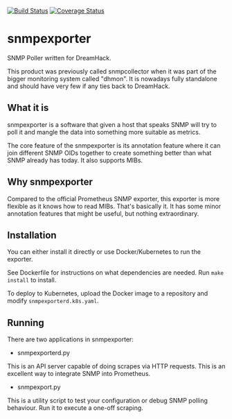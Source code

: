 [![Build Status](https://travis-ci.org/dhtech/snmpexporter.svg?branch=master)](https://travis-ci.org/dhtech/snmpexporter)
[![Coverage Status](https://coveralls.io/repos/github/dhtech/snmpexporter/badge.svg?branch=master)](https://coveralls.io/github/dhtech/snmpexporter?branch=master)

snmpexporter
=====

SNMP Poller written for DreamHack.

This product was previously called snmpcollector when it was part of the bigger
monitoring system called "dhmon". It is nowadays fully standalone
and should have very few if any ties back to DreamHack.

## What it is

snmpexporter is a software that given a host that speaks SNMP will try to poll
it and mangle the data into something more suitable as metrics.

The core feature of the snmpexporter is its annotation feature where it can
join different SNMP OIDs together to create something better than what SNMP
already has today. It also supports MIBs.

## Why snmpexporter

Compared to the official Prometheus SNMP exporter, this exporter is more
flexible as it knows how to read MIBs. That's basically it. It has some
minor annotation features that might be useful, but nothing extraordinary.

## Installation

You can either install it directly or use Docker/Kubernetes to run the exporter.

See Dockerfile for instructions on what dependencies are needed.
Run `make install` to install.

To deploy to Kubernetes, upload the Docker image to a repository and modify
`snmpexporterd.k8s.yaml`.

## Running

There are two applications in snmpexporter:

 * snmpexporterd.py
 
This is an API server capable of doing scrapes via HTTP requests.
This is an excellent way to integrate SNMP into Prometheus.
 
 * snmpexport.py

This is a utility script to test your configuration or debug SNMP polling
behaviour. Run it to execute a one-off scraping.
